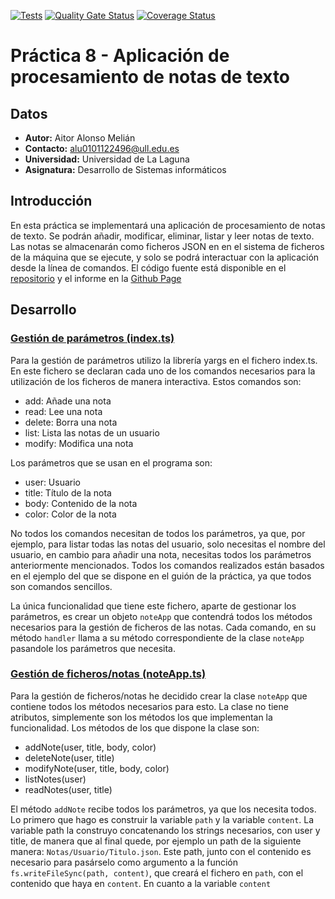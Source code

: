 [![Tests](https://github.com/AitorAlonsoMelian/Typescript-Template/actions/workflows/node.js.yml/badge.svg)](https://github.com/AitorAlonsoMelian/Typescript-Template/actions/workflows/node.js.yml)
[![Quality Gate Status](https://sonarcloud.io/api/project_badges/measure?project=ULL-ESIT-INF-DSI-2021_ull-esit-inf-dsi-20-21-prct08-filesystem-notes-app-AitorAlonsoMelian&metric=alert_status)](https://sonarcloud.io/dashboard?id=ULL-ESIT-INF-DSI-2021_ull-esit-inf-dsi-20-21-prct08-filesystem-notes-app-AitorAlonsoMelian)
[![Coverage Status](https://coveralls.io/repos/github/ULL-ESIT-INF-DSI-2021/ull-esit-inf-dsi-20-21-prct08-filesystem-notes-app-AitorAlonsoMelian/badge.svg?branch=master)](https://coveralls.io/github/ULL-ESIT-INF-DSI-2021/ull-esit-inf-dsi-20-21-prct08-filesystem-notes-app-AitorAlonsoMelian?branch=master)

# Práctica 8 - Aplicación de procesamiento de notas de texto

## Datos
  * **Autor:** Aitor Alonso Melián
  * **Contacto:** alu0101122496@ull.edu.es
  * **Universidad:** Universidad de La Laguna
  * **Asignatura:** Desarrollo de Sistemas informáticos

## Introducción
En esta práctica se implementará una aplicación de procesamiento de notas de texto. Se podrán añadir, modificar, eliminar, listar y leer notas de texto. Las notas se almacenarán como ficheros JSON en en el sistema de ficheros de la máquina que se ejecute, y solo se podrá interactuar con la aplicación desde la línea de comandos. El código fuente está disponible en el [repositorio](https://github.com/ULL-ESIT-INF-DSI-2021/ull-esit-inf-dsi-20-21-prct08-filesystem-notes-app-AitorAlonsoMelian) y el informe en la [Github Page](https://ull-esit-inf-dsi-2021.github.io/ull-esit-inf-dsi-20-21-prct08-filesystem-notes-app-AitorAlonsoMelian/)

## Desarrollo
### [Gestión de parámetros (index.ts)](./src/index.ts)
Para la gestión de parámetros utilizo la librería yargs en el fichero index.ts. En este fichero se declaran cada uno de los comandos necesarios para la utilización de los ficheros de manera interactiva. Estos comandos son: 
- add: Añade una nota
- read: Lee una nota
- delete: Borra una nota
- list: Lista las notas de un usuario
- modify: Modifica una nota

Los parámetros que se usan en el programa son: 
- user: Usuario
- title: Título de la nota
- body: Contenido de la nota
- color: Color de la nota

No todos los comandos necesitan de todos los parámetros, ya que, por ejemplo, para listar todas las notas del usuario, solo necesitas el nombre del usuario, en cambio para añadir una nota, necesitas todos los parámetros anteriormente mencionados.
Todos los comandos realizados están basados en el ejemplo del que se dispone en el guión de la práctica, ya que todos son comandos sencillos.

La única funcionalidad que tiene este fichero, aparte de gestionar los parámetros, es crear un objeto `noteApp` que contendrá todos los métodos necesarios para la gestión de ficheros de las notas. Cada comando, en su método `handler` llama a su método correspondiente de la clase `noteApp` pasandole los parámetros que necesita.

### [Gestión de ficheros/notas (noteApp.ts)](./src/noteApp.ts)

Para la gestión de ficheros/notas he decidido crear la clase `noteApp` que contiene todos los métodos necesarios para esto. La clase no tiene atributos, simplemente son los métodos los que implementan la funcionalidad. Los métodos de los que dispone la clase son:
- addNote(user, title, body, color)
- deleteNote(user, title)
- modifyNote(user, title, body, color)
- listNotes(user)
- readNotes(user, title)

El método `addNote` recibe todos los parámetros, ya que los necesita todos. Lo primero que hago es construir la variable `path` y la variable `content`. La variable path la construyo concatenando los strings necesarios, con user y title, de manera que al final quede, por ejemplo un path de la siguiente manera: `Notas/Usuario/Titulo.json`. Este path, junto con el contenido es necesario para pasárselo como argumento a la función `fs.writeFileSync(path, content)`, que creará el fichero en `path`, con el contenido que haya en `content`. 
En cuanto a la variable `content`
